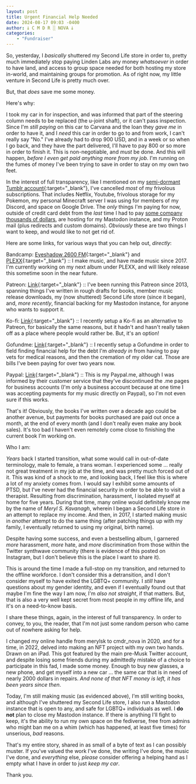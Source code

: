 ```yaml
---
layout: post
title: Urgent Financial Help Needed
date: 2024-08-17 09:03 -0400
author: 𐕣 C M D R ░ NOVA 𐕣
categories:
    - "Fundraiser"
---
```


So, yesterday, I *basically* shuttered my Second Life store in order to, pretty much immediately stop paying Linden Labs any money *whatsoever* in order to have land, and access to group space needed for both hosting my store in-world, and maintaining groups for promotion. As of right now, my little venture in Second Life is pretty much over.

But, that *does* save me some money.

Here's why:

I took my car in for inspection, and was informed that part of the steering column needs to be replaced (the u-joint shaft), or it can't pass inspection. Since I'm *still paying* on this car to Carvana and the loan they *gave me* in order to have it, and I *need* this car in order to go to and from work, I can't really say "No." I've already had to drop 900 USD, and in a week or so when I go back, and they have the part delivered, I'll have to pay 800 or so more in order to finish it. This is non-negotiable, and *must* be done. And this will happen, *before I even get paid anything more from my job*. I'm running on the fumes of money I've been trying to save in order to stay on my own two feet.

In the interest of full transparency, like I mentioned on my [semi-dormant Tumblr account](https://www.tumblr.com/nova-ayashi/759063462447087616/help-urgently-needed?source=share){:target="_blank"}, I've cancelled *most* of my frivolous subscriptions. That includes Netflix, Youtube, frivolous storage for my Pokemon, my personal Minecraft server I was using for members of my Discord, and space on Google Drive. The *only* things I'm paying for now, outside of credit card debt from the *last* time I had to pay [some company thousands of dollars](https://www.nova-prime.net/fundraisers/2024/05/20/gofundme-debt-relief.html), are hosting for my Mastodon instance, and my Proton mail (plus redirects and custom domains). *Obviously* these are two things I want to keep, and would like to not get rid of.

Here are some links, for various ways that you can help out, *directly*:

Bandcamp: [Eyeshadow 2600 FM](https://eyeshadow2600fm.bandcamp.com/album/dissolution-protocol){:target="_blank"} and [PLEXX](https://plexx.bandcamp.com/album/disc-error-1992-de-lux){:target="_blank"} :: I make music, and have made music since 2017. I'm currently working on my next album under PLEXX, and will likely release this sometime soon in the near future.

Patreon: [Link](https://www.patreon.com/cmdr_nova){:target="_blank"} :: I've been running this Patreon since 2013, spanning things I've written in rough drafts for books, member music release downloads, my (now shuttered) Second Life store (since it began), and, *more recently*, financial backing for my Mastodon instance, for anyone who wants to support it.

Ko-fi: [Link](https://ko-fi.com/cmdr_nova){:target="_blank"} :: I recently setup a Ko-fi as an alternative to Patreon, for basically the same reasons, but it hadn't and hasn't really taken off as a place where people would rather be. But, it's an option!

Gofundme: [Link](https://www.gofundme.com/f/help-ryan-overcome-his-debt-crisis){:target="_blank"} :: I recently setup a Gofundme in order to field finding financial help for the debt I'm *already in* from having to pay vets for medical reasons, and then the cremation of my older cat. Those are bills I've been paying for over two years now.

Paypal: [Link](https://www.paypal.com/paypalme/merylsk){:target="_blank"} :: This is my Paypal.me, although I was informed by their customer service that they've discontinued the .me pages for business accounts (I'm only a business account because at one time I was accepting payments for my music directly on Paypal), so I'm not even sure if this works.

That's it! Obviously, the books I've written over a decade ago could be another avenue, but payments for books purchased are paid out once a month, at the end of every month (and I don't really even make any book sales). It's too bad I haven't even remotely come close to finishing the current book I'm working on.

Who I am: 

*Years* back I started transition, what some would call in out-of-date terminology, male to female, a trans woman. I experienced some ... really not great treatment in my job at the time, and was pretty much forced out of it. This was kind of a shock to me, and looking back, I feel like this is where a lot of my anxiety comes from. I would say I exhibit some amounts of PTSD, but I've never had the financial security in order to be able to visit a therapist. Resulting from discrimination, harassment, I isolated myself at home for five years. During that time, many online would definitely know me by the name of *Meryl S. Kavanagh*, wherein I began a Second Life store in an attempt to replace my income. And then, in 2017, I started making music in *another* attempt to do the same thing (after patching things up with my family, I eventually returned to using my original, birth name).

Despite having some success, and even a bestselling album, I garnered *more* harassment, *more* hate, and *more* discrimination from those within the Twitter synthwave community (there is evidence of this posted on Instagram, but I don't believe this is the place I want to share it).

This is around the time I made a full-stop on my transition, and returned to the offline workforce. I don't consider this a detransition, and I don't consider myself to have exited the LGBTQ+ community. I *still* have questions about my gender identity, and even if I eventually found out that maybe I'm fine the way I am now, I'm *also not straight*, if that matters. But, that is also a very well kept secret from most people in my offline life, and it's on a need-to-know basis.

I share these things, again, in the interest of full transparency. In order to convey, to you, the reader, that I'm not just some random person who came out of nowhere asking for help.

I changed my online handle from merylsk to cmdr_nova in 2020, and for a time, in 2022, delved into making an NFT project with my own two hands. Drawn on an iPad. This got featured by the main pre-Musk Twitter account, and despite losing some friends during my admittedly mistake of a choice to participate in this fad, I made some money. Enough to buy new glasses, a new phone, and get myself into a new car ... the same car that is in need of nearly 2000 dollars in repairs. *And none of that NFT money is left, it has been years since then*.

Today, I'm still making music (as evidenced above), I'm still writing books, and although I've shuttered my Second Life store, I also run a Mastodon instance that is open to any, and safe for LGBTQ+ individuals as well. I **do not** plan to close my Mastodon instance. If there is anything I'll fight to keep, it's the ability to run my own space on the fediverse, free from admins who might ban me on a whim (which has happened, at least five times) for unserious, *bad* reasons.

That's my entire story, shared in as small of a byte of text as I can possibly muster. If you've valued the work I've done, the writing I've done, the music I've done, and *everything* else, *please* consider offering a helping hand as I empty what I have in order to just *keep my car*.

Thank you.